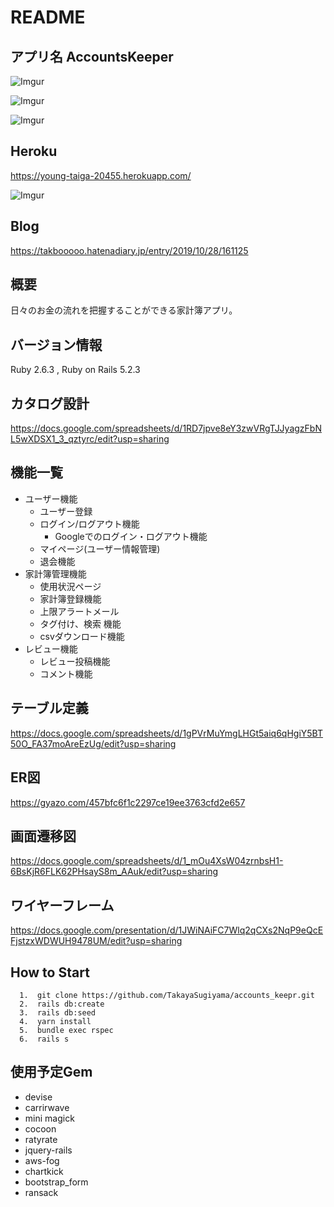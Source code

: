 # README

## アプリ名 AccountsKeeper

![Imgur](https://i.imgur.com/rNwt8Pa.png)


![Imgur](https://i.imgur.com/zCI9UlK.png)



![Imgur](https://i.imgur.com/CgNsrWz.png)


## Heroku 
https://young-taiga-20455.herokuapp.com/

![Imgur](https://i.imgur.com/jFbwwhD.png)

## Blog 
https://takbooooo.hatenadiary.jp/entry/2019/10/28/161125

## 概要

  日々のお金の流れを把握することができる家計簿アプリ。


## バージョン情報

  Ruby 2.6.3 ,
  Ruby on Rails 5.2.3

## カタログ設計
https://docs.google.com/spreadsheets/d/1RD7jpve8eY3zwVRgTJJyagzFbNL5wXDSX1_3_qztyrc/edit?usp=sharing

## 機能一覧

- ユーザー機能 
  - ユーザー登録
  - ログイン/ログアウト機能 
    - Googleでのログイン・ログアウト機能
  -  マイページ(ユーザー情報管理)
  - 退会機能　
-  家計簿管理機能
    - 使用状況ページ 
    - 家計簿登録機能
    - 上限アラートメール
    -  タグ付け、検索 機能
    -  csvダウンロード機能
-  レビュー機能
    - レビュー投稿機能
    - コメント機能
    

## テーブル定義
https://docs.google.com/spreadsheets/d/1gPVrMuYmgLHGt5aiq6qHgiY5BT50O_FA37moAreEzUg/edit?usp=sharing

## ER図 
https://gyazo.com/457bfc6f1c2297ce19ee3763cfd2e657

## 画面遷移図
 https://docs.google.com/spreadsheets/d/1_mOu4XsW04zrnbsH1-6BsKjR6FLK62PHsayS8m_AAuk/edit?usp=sharing
## ワイヤーフレーム
https://docs.google.com/presentation/d/1JWiNAiFC7Wlq2qCXs2NqP9eQcEFjstzxWDWUH9478UM/edit?usp=sharing

## How to Start 
```
  1.  git clone https://github.com/TakayaSugiyama/accounts_keepr.git 
  2.  rails db:create 
  3.  rails db:seed 
  4.  yarn install
  5.  bundle exec rspec    
  6.  rails s  
```

## 使用予定Gem
- devise 
- carrirwave 
- mini magick 
- cocoon 
- ratyrate 
- jquery-rails 
- aws-fog 
- chartkick  
- bootstrap_form 
- ransack 


